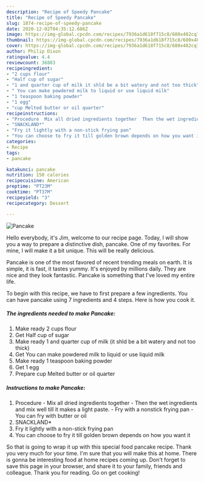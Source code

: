 ```yaml
---
description: "Recipe of Speedy Pancake"
title: "Recipe of Speedy Pancake"
slug: 1874-recipe-of-speedy-pancake
date: 2020-12-02T04:35:12.686Z
image: https://img-global.cpcdn.com/recipes/7936a1d618f715c8/680x482cq70/pancake-recipe-main-photo.jpg
thumbnail: https://img-global.cpcdn.com/recipes/7936a1d618f715c8/680x482cq70/pancake-recipe-main-photo.jpg
cover: https://img-global.cpcdn.com/recipes/7936a1d618f715c8/680x482cq70/pancake-recipe-main-photo.jpg
author: Philip Dixon
ratingvalue: 4.4
reviewcount: 36883
recipeingredient:
- "2 cups flour"
- "Half cup of sugar"
- "1 and quarter cup of milk it shld be a bit watery and not too thick"
- " You can make powdered milk to liquid or use liquid milk"
- "1 teaspoon baking powder"
- "1 egg"
- "cup Melted butter or oil quarter"
recipeinstructions:
- "Procedure  Mix all dried ingredients together  Then the wet ingredients and mix well till it makes a light paste. Fry with a nonstick frying pan  You can fry with butter or oil"
- "SNACKLAND*"
- "Fry it lightly with a non-stick frying pan"
- "You can choose to fry it till golden brown depends on how you want it"
categories:
- Recipe
tags:
- pancake

katakunci: pancake 
nutrition: 150 calories
recipecuisine: American
preptime: "PT23M"
cooktime: "PT37M"
recipeyield: "3"
recipecategory: Dessert

---
```



![Pancake](https://img-global.cpcdn.com/recipes/7936a1d618f715c8/680x482cq70/pancake-recipe-main-photo.jpg)

Hello everybody, it's Jim, welcome to our recipe page. Today, I will show you a way to prepare a distinctive dish, pancake. One of my favorites. For mine, I will make it a bit unique. This will be really delicious.



Pancake is one of the most favored of recent trending meals on earth. It is simple, it is fast, it tastes yummy. It's enjoyed by millions daily. They are nice and they look fantastic. Pancake is something that I've loved my entire life.


To begin with this recipe, we have to first prepare a few ingredients. You can have pancake using 7 ingredients and 4 steps. Here is how you cook it.

<!--inarticleads1-->

##### The ingredients needed to make Pancake:

1. Make ready 2 cups flour
1. Get Half cup of sugar
1. Make ready 1 and quarter cup of milk (it shld be a bit watery and not too thick)
1. Get  You can make powdered milk to liquid or use liquid milk
1. Make ready 1 teaspoon baking powder
1. Get 1 egg
1. Prepare cup Melted butter or oil quarter




<!--inarticleads2-->

##### Instructions to make Pancake:

1. Procedure  - Mix all dried ingredients together  - Then the wet ingredients and mix well till it makes a light paste. - Fry with a nonstick frying pan  - You can fry with butter or oil
1. SNACKLAND*
1. Fry it lightly with a non-stick frying pan
1. You can choose to fry it till golden brown depends on how you want it




So that is going to wrap it up with this special food pancake recipe. Thank you very much for your time. I'm sure that you will make this at home. There is gonna be interesting food at home recipes coming up. Don't forget to save this page in your browser, and share it to your family, friends and colleague. Thank you for reading. Go on get cooking!
